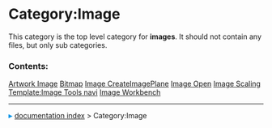 # Category:Image
This category is the top level category for **images**. It should not contain any files, but only sub categories.

### Contents:

    
  [Artwork Image](Artwork_Image.md)       [Bitmap](Bitmap.md)                 [Image CreateImagePlane](Image_CreateImagePlane.md)
  [Image Open](Image_Open.md)             [Image Scaling](Image_Scaling.md)   [Template:Image Tools navi](Template_Image_Tools_navi.md)
  [Image Workbench](Image_Workbench.md)



---
![](images/Right_arrow.png) [documentation index](../README.md) > Category:Image
